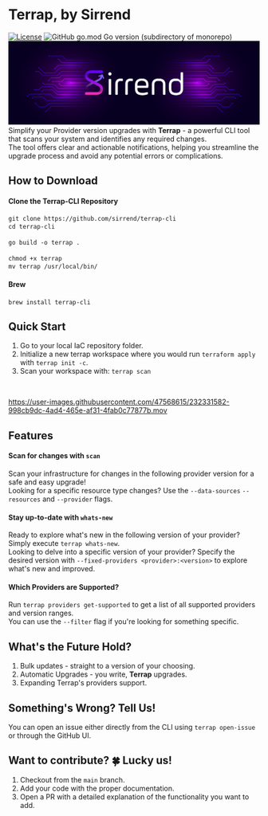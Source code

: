 # Terrap, by Sirrend
[![License](https://img.shields.io/badge/License-Apache_2.0-blue.svg)](https://opensource.org/licenses/Apache-2.0)  ![GitHub go.mod Go version (subdirectory of monorepo)](https://img.shields.io/github/go-mod/go-version/sirrend/terrap-cli?filename=go.mod)</br>
<img src="./docs/terrap-cover.png"/>
</br>
Simplify your Provider version upgrades with **Terrap** - a powerful CLI tool that scans your system and identifies any required changes. </br>
The tool offers clear and actionable notifications, helping you streamline the upgrade process and avoid any potential errors or complications. 

## How to Download
#### Clone the Terrap-CLI Repository
```shell
git clone https://github.com/sirrend/terrap-cli
cd terrap-cli

go build -o terrap .

chmod +x terrap
mv terrap /usr/local/bin/
```

#### Brew
```shell
brew install terrap-cli
```

## Quick Start
1. Go to your local IaC repository folder.
2. Initialize a new terrap workspace where you would run `terraform apply` with `terrap init -c`.
3. Scan your workspace with: `terrap scan`
</br>

https://user-images.githubusercontent.com/47568615/232331582-998cb9dc-4ad4-465e-af31-4fab0c77877b.mov


## Features
#### Scan for changes with `scan`
Scan your infrastructure for changes in the following provider version for a safe and easy upgrade!</br>
Looking for a specific resource type changes? Use the `--data-sources` `--resources` and `--provider` flags.

#### Stay up-to-date with `whats-new`
Ready to explore what's new in the following version of your provider? Simply execute `terrap whats-new`.</br>
Looking to delve into a specific version of your provider? Specify the desired version with `--fixed-providers <provider>:<version>` to explore what's new and improved.

#### Which Providers are Supported?
Run `terrap providers get-supported` to get a list of all supported providers and version ranges.</br>
You can use the `--filter` flag if you're looking for something specific.


## What's the Future Hold?
1. Bulk updates - straight to a version of your choosing.
2. Automatic Upgrades - you write, **Terrap** upgrades.
3. Expanding Terrap's providers support.

## Something's Wrong? Tell Us!
You can open an issue either directly from the CLI using `terrap open-issue` or through the GitHub UI.

## Want to contribute? 🍀 Lucky us!
1. Checkout from the `main` branch.
2. Add your code with the proper documentation.
3. Open a PR with a detailed explanation of the functionality you want to add.


